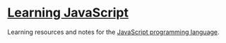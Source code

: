 # [Learning JavaScript](https://brittni-and-the-polar-bear.github.io/learning-javascript/)

Learning resources and notes for the [JavaScript programming language](https://developer.mozilla.org/en-US/docs/Web/JavaScript).

